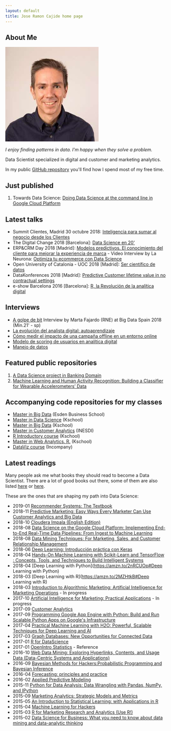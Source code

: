 ```yaml
---
layout: default
title: Jose Ramon Cajide home page
---
```


## About Me

<img class="profile-picture" src="jrcajide.jpg">

*I enjoy finding patterns in data. I'm happy when they solve a problem.*

Data Scientist specialized in digital and customer and marketing analytics.

In my public [GitHub repository](https://github.com/joseramoncajide/) you'll find how I spend most of my free time.

## Just published
1. Towards Data Science: [Doing Data Science at the command line in Google Cloud Platform](https://towardsdatascience.com/doing-data-science-at-the-command-line-38fe9f17121d)


## Latest talks
* Summit Clientes, Madrid 30 octubre 2018:  [Inteligencia para sumar al negocio desde los Clientes](http://laneurona.com/agenda_evento/summit-clientes-madrid/)
* The Digital Change 2018 [Barcelona]: [Data Science en 20'](https://www.slideshare.net/JoseRamnCajideFernnd/ciencia-de-datos-20)
* ERP&CRM Day 2018 [Madrid]: [Modelos predictivos. El conocimiento del cliente para mejorar la experiencia de marca](https://es.slideshare.net/JoseRamnCajideFernnd/modelos-predictivos-para-crm) - Video Interview by La Neurona: [Optimiza tu ecommerce con Data Science](http://laneurona.com/video/optimiza-tu-ecommerce-con-data-science/)
* Open University of Catalonia - UOC 2018 [Madrid]: [Ser científico de datos](https://www.slideshare.net/JoseRamnCajideFernnd/ser-cientfico-de-datos?trk=v-feed)
* DataKonferences 2018 [Madrid]: [Predictive Customer lifetime value in no contractual settings](https://github.com/joseramoncajide/data_konferences)
* e-show Barcelona 2016 [Barcelona]: [R, la Revolución de la analítica digital](https://es.slideshare.net/JoseRamnCajideFernnd/r-la-revolucin-de-la-analtica-digital)

## Interviews
* [A golpe de bit](http://www.rtve.es/alacarta/audios/a-golpe-de-bit/golpe-bit-octava-edicion-big-data-19-11-18/4847263/) Interview by Marta Fajardo (RNE) at Big Data Spain 2018 (Min.21' - sp)
* [La evolución del analista digital: autoaprendizaje](https://www.ivoox.com/evolucion-del-analista-digital-autoaprendizaje-audios-mp3_rf_26882405_1.html)
* [Cómo medir el impacto de una campaña offline en un entorno online](https://www.ivoox.com/como-medir-impacto-campana-offline-audios-mp3_rf_25608972_1.html)
* [Modelo de scoring de usuarios en analítica digital](https://www.ivoox.com/scoring-analitica-digital-audios-mp3_rf_18968500_1.html)
* [Manejo de datos](http://prnoticias.com/podcast/ondacro/analitica-digital/20159261-extraer-datos-y-empezar-a-trabajar)

## Featured public repositories

1. [A Data Science project in Banking Domain](https://github.com/joseramoncajide/master_data_science_capstone/)
2. [Machine Learning and Human Activity Recognition: Building a Classifier for Wearable Accelerometers’ Data](https://github.com/joseramoncajide/Human_Activity_Recognition/)

## Accompanying code repositories for my classes

* [Master in Big Data](https://github.com/joseramoncajide/esden_applied_datascience) (Esden Business School)
* [Master in Data Science](https://github.com/joseramoncajide/master_data_science) (Kschool)
* [Master in Big Data](https://github.com/joseramoncajide/master_big_data) (Kschool)
* [Master in Customer Analytics](https://github.com/joseramoncajide/customer_analytics) (INESDI)
* [R Introductory course](https://github.com/joseramoncajide/curso_introduccion_R) (Kschool)
* [Master in Web Analytics. R.](https://github.com/joseramoncajide/kschool_r) (Kschool)
* [DataViz course](https://github.com/joseramoncajide/r_curso_visualizacion_de_datos) (Incompany)



## Latest readings

Many people ask me what books they should read to become a Data Scientist. There are a lot of good books out there, some of them are also listed [here](https://www.bbvadata.com/recommended-readings-data-science/) or [here](http://elartedemedir.com/blog/evolucion-analista-autoaprendizaje/).

 These are the ones that are shaping my path into Data Science:
* 2019-01 [Recommender Systems: The Textbook](https://www.amazon.es/gp/product/3319296574/ref=ppx_yo_dt_b_asin_title_o07__o00_s00?ie=UTF8&psc=1)
* 2018-11 [Predictive Marketing: Easy Ways Every Marketer Can Use Customer Analytics and Big Data](https://www.amazon.es/gp/product/1119037360/ref=oh_aui_detailpage_o04_s00?ie=UTF8&psc=1)
* 2018-10 [Cloudera Impala (English Edition)](https://www.amazon.es/gp/product/B00NO8HB5W/ref=oh_aui_d_detailpage_o07_?ie=UTF8&psc=1)
* 2018-08 [Data Science on the Google Cloud Platform: Implementing End-to-End Real-Time Data Pipelines: From Ingest to Machine Learning](http://shop.oreilly.com/product/0636920057628.do)
* 2018-08 [Data Mining Techniques: For Marketing, Sales, and Customer Relationship Management](https://www.wiley.com/en-us/Data+Mining+Techniques%3A+For+Marketing%2C+Sales%2C+and+Customer+Relationship+Management%2C+3rd+Edition-p-9781118087459)
* 2018-06 [Deep Learning: Introducción práctica con Keras](https://www.jorditorres.org/DeepLearning)
* 2018-04 [Hands-On Machine Learning with Scikit-Learn and TensorFlow : Concepts, Tools, and Techniques to Build Intelligent Systems](http://shop.oreilly.com/product/0636920052289.do)
* 2018-04 [Deep Learning with Python](https://amzn.to/2nRCUOp#Deep Learning with Python)
* 2018-03 [Deep Learning with R](https://amzn.to/2MZHtkB#Deep Learning with R)
* 2018-03 [Introduction to Algorithmic Marketing: Artificial Intelligence for Marketing Operations](https://algorithmic-marketing.online/) - In progress
* 2017-10 [Artificial Intelligence for Marketing: Practical Applications](https://books.google.es/books/about/Artificial_Intelligence_for_Marketing.html?id=o_YtDwAAQBAJ&redir_esc=y&hl=en)  - In progress
* 2017-09 [Customer Analytics](http://www.editorialuoc.cat/customer-analytics)
* 2017-09 [Programming Google App Engine with Python: Build and Run Scalable Python Apps on Google's Infrastructure](http://shop.oreilly.com/product/0636920033219.do)
* 2017-04 [Practical Machine Learning with H2O: Powerful, Scalable Techniques for Deep Learning and AI](http://shop.oreilly.com/product/0636920053170.do)
* 2017-03 [Graph Databases: New Opportunities for Connected Data](http://shop.oreilly.com/product/0636920041832.do)
* 2017-01 [R for DataScience](http://r4ds.had.co.nz/)
* 2017-01 [OpenIntro Statistics](https://www.openintro.org/stat/) - Reference
* 2016-10 [Web Data Mining: Exploring Hyperlinks, Contents, and Usage Data (Data-Centric Systems and Applications)](https://www.springer.com/gp/book/9783642194597)
* 2016-09 [Bayesian Methods for Hackers:Probabilistic Programming and Bayesian Inference](https://www.amazon.com/Bayesian-Methods-Hackers-Probabilistic-Addison-Wesley/dp/0133902838)
* 2016-04 [Forecasting: principles and practice](https://otexts.org/fpp2/)
* 2016-02 [Applied Predictive Modeling](http://appliedpredictivemodeling.com/)
* 2015-11 [Python for Data Analysis: Data Wrangling with Pandas, NumPy, and IPython](http://shop.oreilly.com/product/0636920050896.do)
* 2015-09 [Marketing Analytics: Strategic Models and Metrics](http://www.stephansorger.com/marketing-analytics-book.html)
* 2015-05 [An Introduction to Statistical Learning: with Applications in R ](http://www-bcf.usc.edu/~gareth/ISL/)
* 2015-04 [Machine Learning for Hackers](http://shop.oreilly.com/product/0636920018483.do)
* 2015-03 [R for Marketing Research and Analytics (Use R!)](https://www.springer.com/gp/book/9783319144351)
* 2015-02 [Data Science for Business: What you need to know about data mining and data-analytic thinking](http://shop.oreilly.com/product/0636920028918.do)
